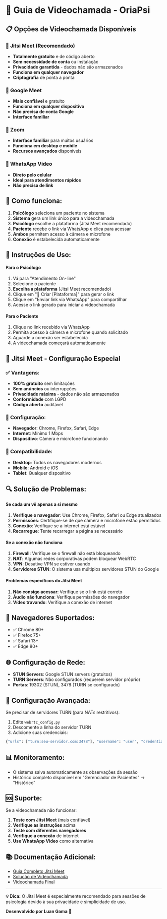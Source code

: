 # 🎥 Guia de Videochamada - OriaPsi

## 📋 Opções de Videochamada Disponíveis

### 🎥 **Jitsi Meet (Recomendado)**

- **Totalmente gratuito** e de código aberto
- **Sem necessidade de conta** ou instalação
- **Privacidade garantida** - dados não são armazenados
- **Funciona em qualquer navegador**
- **Criptografia** de ponta a ponta

### 🎥 **Google Meet**

- **Mais confiável** e gratuito
- **Funciona em qualquer dispositivo**
- **Não precisa de conta Google**
- **Interface familiar**

### 🎥 **Zoom**

- **Interface familiar** para muitos usuários
- **Funciona em desktop e mobile**
- **Recursos avançados** disponíveis

### 📱 **WhatsApp Video**

- **Direto pelo celular**
- **Ideal para atendimentos rápidos**
- **Não precisa de link**

## 🔧 **Como funciona:**

1. **Psicólogo** seleciona um paciente no sistema
2. **Sistema** gera um link único para a videochamada
3. **Psicólogo** escolhe a plataforma (Jitsi Meet recomendado)
4. **Paciente** recebe o link via WhatsApp e clica para acessar
5. **Ambos** permitem acesso à câmera e microfone
6. **Conexão** é estabelecida automaticamente

## 🚀 **Instruções de Uso:**

#### Para o Psicólogo

1. Vá para "Atendimento On-line"
2. Selecione o paciente
3. **Escolha a plataforma** (Jitsi Meet recomendado)
4. Clique em "🎥 Criar [Plataforma]" para gerar o link
5. Clique em "Enviar link via WhatsApp" para compartilhar
6. Acesse o link gerado para iniciar a videochamada

#### Para o Paciente

1. Clique no link recebido via WhatsApp
2. Permita acesso à câmera e microfone quando solicitado
3. Aguarde a conexão ser estabelecida
4. A videochamada começará automaticamente

## 🎥 **Jitsi Meet - Configuração Especial**

### ✅ **Vantagens:**

- **100% gratuito** sem limitações
- **Sem anúncios** ou interrupções
- **Privacidade máxima** - dados não são armazenados
- **Conformidade** com LGPD
- **Código aberto** auditável

### 🔧 **Configuração:**

- **Navegador**: Chrome, Firefox, Safari, Edge
- **Internet**: Mínimo 1 Mbps
- **Dispositivo**: Câmera e microfone funcionando

### 📱 **Compatibilidade:**

- **Desktop**: Todos os navegadores modernos
- **Mobile**: Android e iOS
- **Tablet**: Qualquer dispositivo

## 🔍 **Solução de Problemas:**

#### Se cada um vê apenas a si mesmo

1. **Verifique o navegador**: Use Chrome, Firefox, Safari ou Edge atualizados
2. **Permissões**: Certifique-se de que câmera e microfone estão permitidos
3. **Conexão**: Verifique se a internet está estável
4. **Recarregue**: Tente recarregar a página se necessário

#### Se a conexão não funciona

1. **Firewall**: Verifique se o firewall não está bloqueando
2. **NAT**: Algumas redes corporativas podem bloquear WebRTC
3. **VPN**: Desative VPN se estiver usando
4. **Servidores STUN**: O sistema usa múltiplos servidores STUN do Google

#### Problemas específicos do Jitsi Meet

1. **Não consigo acessar**: Verifique se o link está correto
2. **Áudio não funciona**: Verifique permissões do navegador
3. **Vídeo travando**: Verifique a conexão de internet

## 📱 **Navegadores Suportados:**

- ✅ Chrome 80+
- ✅ Firefox 75+
- ✅ Safari 13+
- ✅ Edge 80+

## 🌐 **Configuração de Rede:**

- **STUN Servers**: Google STUN servers (gratuitos)
- **TURN Servers**: Não configurados (requerem servidor próprio)
- **Portas**: 19302 (STUN), 3478 (TURN se configurado)

## 🔧 **Configuração Avançada:**

Se precisar de servidores TURN (para NATs restritivos):

1. Edite `webrtc_config.py`
2. Descomente a linha do servidor TURN
3. Adicione suas credenciais:

```python
{"urls": ["turn:seu-servidor.com:3478"], "username": "user", "credential": "pass"}
```

## 📊 **Monitoramento:**

- O sistema salva automaticamente as observações da sessão
- Histórico completo disponível em "Gerenciador de Pacientes" → "Histórico"

## 🆘 **Suporte:**

Se a videochamada não funcionar:

1. **Teste com Jitsi Meet** (mais confiável)
2. **Verifique as instruções** acima
3. **Teste com diferentes navegadores**
4. **Verifique a conexão** de internet
5. **Use WhatsApp Video** como alternativa

## 📚 **Documentação Adicional:**

- [Guia Completo Jitsi Meet](JITSI_MEET_GUIDE.md)
- [Solução de Videochamada](SOLUCAO_VIDEOCHAMADA.md)
- [Videochamada Final](VIDEOCHAMADA_FINAL.md)

---

**💡 Dica:** O Jitsi Meet é especialmente recomendado para sessões de psicologia devido à sua privacidade e simplicidade de uso.

**Desenvolvido por Luan Gama** 🧠
